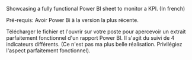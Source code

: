 
Showcasing a fully functional Power BI sheet to monitor a KPI. (In french)

Pré-requis: Avoir Power Bi à la version la plus récente.


Télécharger le fichier et l'ouvrir sur votre poste pour apercevoir un extrait parfaitement fonctionnel d'un rapport Power BI. Il s'agit du suivi de 4 indicateurs différents. (Ce n'est pas ma plus belle réalisation. Privilégiez l'aspect parfaitement fonctionnel).
